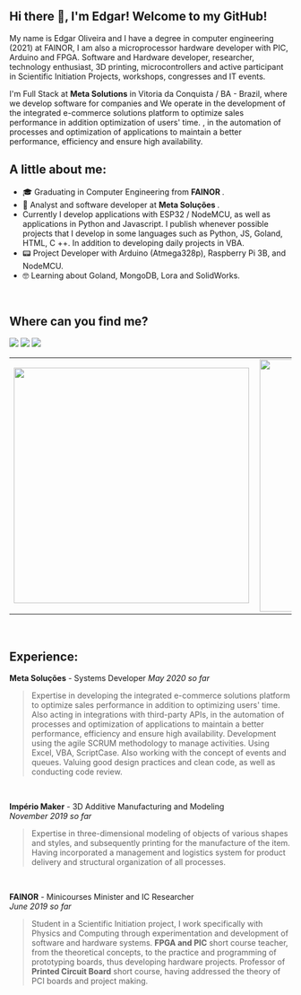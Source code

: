 ## Hi there 👋, I'm Edgar! Welcome to my GitHub!

  My name is Edgar Oliveira and I have a degree in computer engineering (2021) at FAINOR, I am also a microprocessor hardware developer
with PIC, Arduino and FPGA. Software and Hardware developer, researcher, technology enthusiast, 3D printing, microcontrollers and active participant in Scientific Initiation Projects, workshops, congresses and IT events.

  I'm Full Stack at **Meta Solutions** in Vitoria da Conquista / BA - Brazil, where we develop software for companies and We operate in the development of the integrated e-commerce solutions platform to optimize sales performance in addition optimization of users' time.  , in the automation of processes and optimization of applications to maintain a better performance, efficiency and ensure high availability.

 ##  A little about me:
 
- 🎓 Graduating in Computer Engineering from <strong> FAINOR </strong>.
- 💼 Analyst and software developer at <strong> Meta Soluções </strong>.
- Currently I develop applications with ESP32 / NodeMCU, as well as applications in Python and Javascript. I publish whenever possible projects that I develop in some languages ​​such as Python, JS, Goland, HTML, C ++. In addition to developing daily projects in VBA.
- 📟 Project Developer with Arduino (Atmega328p), Raspberry Pi 3B, and NodeMCU.
- 🤓 Learning about Goland, MongoDB, Lora and SolidWorks.

<br>

## Where can you find me?

[<img src="https://img.shields.io/badge/GitHub-100000?style=for-the-badge&logo=github&logoColor=white" />](https://github.com/EdgarOlv)  [<img src="https://img.shields.io/badge/linkedin-%230077B5.svg?&style=for-the-badge&logo=linkedin&logoColor=white" />](https://www.linkedin.com/in/edgarolv/) [<img src="https://img.shields.io/badge/Gmail-D14836?style=for-the-badge&logo=gmail&logoColor=white" />](edgaroliveira1258@gmail.com) 
<br>

<center>
  <table>
    <tr>
        <td><img width="420px" align="left" src="https://github-readme-stats.vercel.app/api/top-langs/?username=edgarolv&hide=html&layout=compact&theme=tokyonight" /></td>
        <td><img width="450px" align="left" src="https://github-readme-stats.vercel.app/api?username=edgarolv&theme=tokyonight"/></td>
    </tr>   
  </table>
</center>  

<br>

 ##  Experience:
 
**Meta Soluções** - Systems Developer 
*May 2020 so far*
> Expertise in developing the integrated e-commerce solutions platform to optimize sales performance in addition to optimizing users' time.
Also acting in integrations with third-party APIs, in the automation of processes and optimization of applications to maintain a better performance, efficiency and ensure high availability.
> Development using the agile SCRUM methodology to manage activities.
Using Excel, VBA, ScriptCase.
Also working with the concept of events and queues.
Valuing good design practices and clean code, as well as conducting code review.

<br>


**Império Maker** - 3D Additive Manufacturing and Modeling  
*November 2019 so far*

>Expertise in three-dimensional modeling of objects of various shapes and styles, and subsequently printing for the manufacture of the item.
Having incorporated a management and logistics system for product delivery and structural organization of all processes.

<br>

**FAINOR** - Minicourses Minister and IC Researcher  
*June 2019 so far*

> Student in a Scientific Initiation project, I work specifically with Physics and Computing through experimentation and development of software and hardware systems.
> **FPGA and PIC** short course teacher, from the theoretical concepts, to the practice and programming of prototyping boards, thus developing hardware projects.
> Professor of **Printed Circuit Board** short course, having addressed the theory of PCI boards and project making.
<br>


